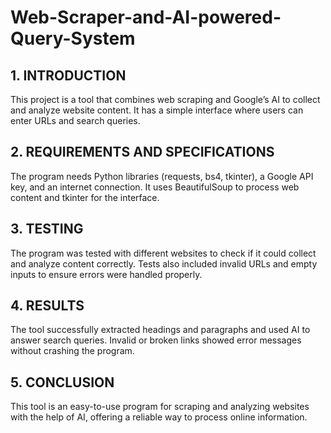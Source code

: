 # Web-Scraper-and-AI-powered-Query-System

## 1. INTRODUCTION  
This project is a tool that combines web scraping and Google’s AI to collect and analyze website content. It has a simple interface where users can enter URLs and search queries.

## 2. REQUIREMENTS AND SPECIFICATIONS  
The program needs Python libraries (requests, bs4, tkinter), a Google API key, and an internet connection. It uses BeautifulSoup to process web content and tkinter for the interface.

## 3. TESTING  
The program was tested with different websites to check if it could collect and analyze content correctly. Tests also included invalid URLs and empty inputs to ensure errors were handled properly.

## 4. RESULTS  
The tool successfully extracted headings and paragraphs and used AI to answer search queries. Invalid or broken links showed error messages without crashing the program.

## 5. CONCLUSION  
This tool is an easy-to-use program for scraping and analyzing websites with the help of AI, offering a reliable way to process online information.
